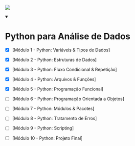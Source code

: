 [![](https://raw.githubusercontent.com/rhatiro/Curso_EBAC-Profissao_Cientista_de_Dados/main/ebac-course-utils/media/logo/newebac_logo_black_half.png)](https://ebaconline.com.br/analista-de-dados)

<details open>
  <summary>
    <h1>Python para Análise de Dados</h1>
  </summary>

- [X] [Módulo 1 - Python: Variáveis & Tipos de Dados]

- [X] [Módulo 2 - Python: Estruturas de Dados]

- [X] [Módulo 3 - Python: Fluxo Condicional & Repetição]

- [X] [Módulo 4 - Python: Arquivos & Funções]

- [X] [Módulo 5 - Python: Programação Funcional]

- [ ] [Módulo 6 - Python: Programação Orientada a Objetos]

- [ ] [Módulo 7 - Python: Módulos & Pacotes]

- [ ] [Módulo 8 - Python: Tratamento de Erros]

- [ ] [Módulo 9 - Python: Scripting]

- [ ] [Módulo 10 - Python: Projeto Final]

</details>
